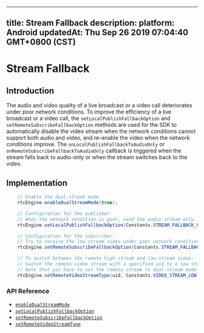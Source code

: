 
---
title: Stream Fallback
description: 
platform: Android
updatedAt: Thu Sep 26 2019 07:04:40 GMT+0800 (CST)
---
# Stream Fallback
## Introduction
The audio and video quality of a live broadcast or a video call deteriorates under poor network conditions. To improve the efficiency of a live broadcast or a video call, the `setLocalPublishFallbackOption` and `setRemoteSubscribeFallbackOption` methods are used for the SDK to automatically disable the video stream when the network conditions cannot support both audio and video, and re-enable the video when the network conditions improve. The `onLocalPublishFallbackToAudioOnly` or `onRemoteSubscribeFallbackToAudioOnly` callback is triggered when the stream falls back to audio-only or when the stream switches back to the video.

## Implementation

```Java
    // Enable the dual-stream mode.
    rtcEngine.enableDualStreamMode(true);

    // Configuration for the publisher.
    // When the network condition is poor, send the audio stream only. 
    rtcEngine.setLocalPublishFallbackOption(Constants.STREAM_FALLBACK_OPTION_AUDIO_ONLY);

    // Configuration for the subscriber.
    // Try to receive the low-stream video under poor network conditions. When the network condition is not good for the video stream, receive the audio stream only. 
    rtcEngine.setRemoteSubscribeFallbackOption(Constants.STREAM_FALLBACK_OPTION_AUDIO_ONLY);

    // To switch between the remote high-stream and low-stream video:
    // Switch the remote video stream with a specified uid to a low stream. 
    // Note that you have to set the remote stream to dual-stream mode before receiving the low stream. 
    rtcEngine.setRemoteVideoStreamType(uid, Constants.VIDEO_STREAM_LOW);
```

### API Reference
* [`enableDualStreamMode`](https://docs.agora.io/en/Interactive%20Broadcast/API%20Reference/java/classio_1_1agora_1_1rtc_1_1_rtc_engine.html#a645cb7d0f3a59dda27b157cf130c8c9a)
* [`setLocalPublishFallbackOption`](https://docs.agora.io/en/Interactive%20Broadcast/API%20Reference/java/classio_1_1agora_1_1rtc_1_1_rtc_engine.html#ac8c08e79844a4e62e0670553484cbe90)
* [`setRemoteSubscribeFallbackOption`](https://docs.agora.io/en/Interactive%20Broadcast/API%20Reference/java/classio_1_1agora_1_1rtc_1_1_rtc_engine.html#af64301ea1788dad0561aa678f3fe6ad3)
* [`setRemoteVideoStreamType`](https://docs.agora.io/en/Interactive%20Broadcast/API%20Reference/java/classio_1_1agora_1_1rtc_1_1_rtc_engine.html#a51756b4d2e7997fbe6481d2deb5c0396)



